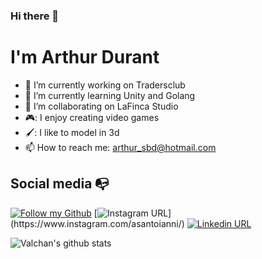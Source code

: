 ### Hi there 👋

# I'm Arthur Durant


- 🔭 I’m currently working on Tradersclub
- 🌱 I’m currently learning Unity and Golang
- 👯 I’m collaborating on LaFinca Studio
- 🎮: I enjoy creating video games
- 🖌️: I like to model in 3d
- 📫 How to reach me: arthur_sbd@hotmail.com

## Social media :mailbox_with_no_mail:

[![Follow my Github](https://img.shields.io/badge/Follow-150-4183C4?logo=github&style=social)](https://github.com/users/follow?target=arthsan)
[![Instagram URL](https://img.shields.io/twitter/url?color=%23fb3958&label=follow&logo=instagram&logoColor=%23fb3958&style=flat-square&url=https%3A%2F%2Fwww.instagram.com%2Falejorc_)](https://www.instagram.com/asantoianni/)
[![Linkedin URL](https://img.shields.io/twitter/url?color=%230072b1&label=connect&logo=linkedin&logoColor=%230072b1&style=flat-square&url=https%3A%2F%2Fwww.linkedin.com%2Fin%2Falejandro-ramirez-ciceros%2F)](https://www.linkedin.com/in/arthur-durant/)

![Valchan's github stats](https://github-readme-stats.vercel.app/api?username=arthsan&show_icons=true&theme=blue-green)
